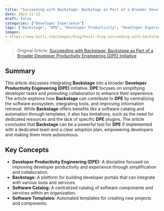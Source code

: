 ```yaml
---
title: "Succeeding with Backstage: Backstage as Part of a Broader Developer Productivity Engineering (DPE) Initiative"
date: 2023-11-13
draft: false
categories: ["Developer Experience"]
tags: ["Backstage", "DPE", "Developer Productivity", "Developer Experience"]
images:
- https://www.kosli.com/images/blog/kosli-blog-succeeding-with-backstage-4-backstage-as-part-of-a-broader-developer-productivity-engineering-dpe-initiative-social-1-.jpg
---
```


> Original Article: [Succeeding with Backstage: Backstage as Part of a Broader Developer Productivity Engineering (DPE) Initiative](https://www.kosli.com/blog/succeeding-with-backstage-4-backstage-as-part-of-a-broader-developer-productivity-engineering-dpe-initiative/)

## Summary

This article discusses integrating **Backstage** into a broader **Developer Productivity Engineering (DPE)** initiative. **DPE** focuses on simplifying developer tasks and promoting collaboration to enhance their experience. The article explores how **Backstage** can contribute to **DPE** by centralizing the software ecosystem, integrating tools, and improving information retrieval. While **Backstage** offers benefits like a software catalog and automation through templates, it also has limitations, such as the need for dedicated resources and the lack of specific **DPE** plugins. The article concludes that **Backstage** can be a powerful tool for **DPE** if implemented with a dedicated team and a clear adoption plan, empowering developers and making them more autonomous.

## Key Concepts

*   **Developer Productivity Engineering (DPE):** A discipline focused on improving developer productivity and experience through simplification and collaboration.
*   **Backstage:** A platform for building developer portals that can integrate with various tools and services.
*   **Software Catalog:** A centralized catalog of software components and services within an organization.
*   **Software Templates:** Automated templates for creating new projects and components.

